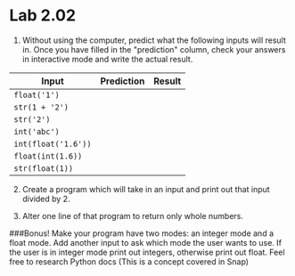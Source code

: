# Lab 2.02

1) Without using the computer, predict what the following inputs will result in. Once you have filled in the "prediction" column, check your answers in interactive mode and write the actual result. 

| **Input** | **Prediction** | **Result** |
|--|--|--| 
| `float('1')`| | | 
| `str(1 + '2')`| | |
| `str('2')`| | |
|`int('abc')`| | |
| `int(float('1.6'))`| | |
| `float(int(1.6))`| | |
| `str(float(1))`| | | |

2) Create a program which will take in an input and print out that input divided by 2. 

3) Alter one line of that program to return only whole numbers. 

###Bonus!
Make your program have two modes: an integer mode and a float mode. Add another input to ask which mode the user wants to use. If the user is in integer mode print out integers, otherwise print out float. Feel free to research Python docs (This is a concept covered in Snap) 
